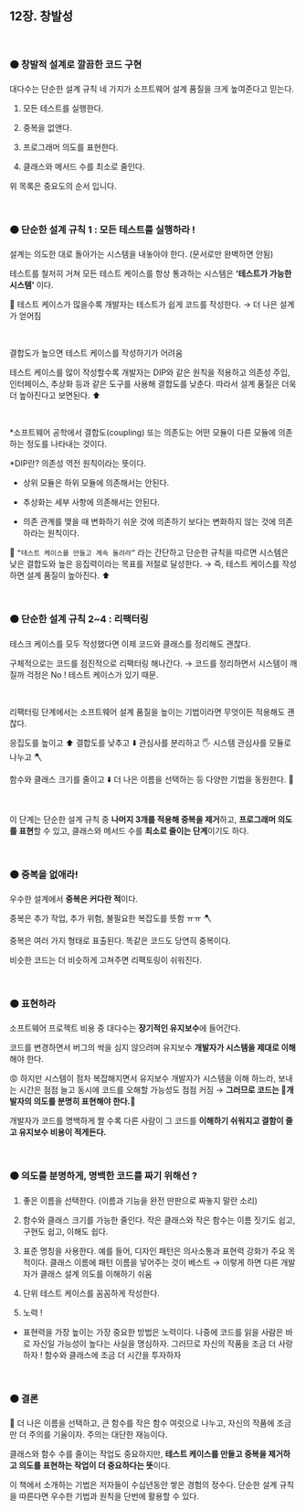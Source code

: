 ## 12장. 창발성

<br>

### 🟠 창발적 설계로 깔끔한 코드 구현

대다수는 단순한 설계 규칙 네 가지가 소프트웨어 설계 품질을 크게 높여준다고 믿는다.

1. 모든 테스트를 실행한다.

2. 중복을 없앤다.

3. 프로그래머 의도를 표현한다.

4. 클래스와 메서드 수를 최소로 줄인다.

위 목록은 중요도의 순서 입니다.

<br>

### 🟠 단순한 설계 규칙 1 : 모든 테스트를 실행하라 !

설계는 의도한 대로 돌아가는 시스템을 내놓아야 한다. (문서로만 완벽하면 안됨)

테스트를 철저히 거쳐 모든 테스트 케이스를 항상 통과하는 시스템은 **‘테스트가 가능한 시스템’** 이다.

🌟 테스트 케이스가 많을수록 개발자는 테스트가 쉽게 코드를 작성한다. → 더 나은 설계가 얻어짐

<br>

결합도가 높으면 테스트 케이스를 작성하기가 어려움

테스트 케이스를 많이 작성할수록 개발자는 DIP와 같은 원칙을 적용하고 의존성 주입, 인터페이스, 추상화 등과 같은 도구를 사용해 결합도를 낮춘다. 따라서 설계 품질은 더욱더 높아진다고 보면된다. ⬆️

<br>

\*소프트웨어 공학에서 결합도(coupling) 또는 의존도는 어떤 모듈이 다른 모듈에 의존하는 정도를 나타내는 것이다.

\*DIP란? 의존성 역전 원칙이라는 뜻이다.

- 상위 모듈은 하위 모듈에 의존해서는 안된다.

- 추상화는 세부 사항에 의존해서는 안된다.

- 의존 관계를 맺을 때 변화하기 쉬운 것에 의존하기 보다는 변화하지 않는 것에 의존 하라는 원칙이다.

🌟 `“테스트 케이스를 만들고 계속 돌려라”` 라는 간단하고 단순한 규칙을 따르면 시스템은 낮은 결합도와 높은 응집력이라는 목표를 저절로 달성한다. → 즉, 테스트 케이스를 작성하면 설계 품질이 높아진다. ⬆️

<br>

### 🟠 단순한 설계 규칙 2~4 : 리팩터링

테스크 케이스를 모두 작성했다면 이제 코드와 클래스를 정리해도 괜찮다.

구체적으로는 코드를 점진적으로 리팩터링 해나간다. → 코드를 정리하면서 시스템이 깨질까 걱정은 No ! 테스트 케이스가 있기 때문.

<br>

리팩터링 단계에서는 소프트웨어 설계 품질을 높이는 기법이라면 무엇이든 적용해도 괜찮다.

응집도를 높이고 ⬆️ 결합도를 낮추고 ⬇️ 관심사를 분리하고 🖐️ 시스템 관심사를 모듈로 나누고 🪓

함수와 클래스 크기를 줄이고 ⬇️ 더 나은 이름을 선택하는 등 다양한 기법을 동원한다. 🥳

<br>

이 단계는 단순한 설계 규칙 중 **나머지 3개를 적용해 중복을 제거**하고, **프로그래머 의도를 표현**할 수 있고, 클래스와 메서드 수를 **최소로 줄이는 단계**이기도 하다.

<br>

### 🟠 중복을 없애라!

우수한 설계에서 **중복은 커다란 적**이다.

중복은 추가 작업, 추가 위험, 불필요한 복잡도를 뜻함 ㅠㅠ 🪓

중복은 여러 가지 형태로 표출된다. 똑같은 코드도 당연히 중복이다.

비슷한 코드는 더 비슷하게 고쳐주면 리팩토링이 쉬워진다.

<br>

### 🟠 표현하라

소프트웨어 프로젝트 비용 중 대다수는 **장기적인 유지보수**에 들어간다.

코드를 변경하면서 버그의 싹을 심지 않으려며 유지보수 **개발자가 시스템을 제대로 이해**해야 한다.

😡 하지만 시스템이 점차 복잡해지면서 유지보수 개발자가 시스템을 이해 하느라, 보내는 시간은 점점 늘고 동시에 코드를 오해할 가능성도 점점 커짐 → **그러므로 코드는 💛개발자의 의도를 분명히 표현해야 한다.💛**

개발자가 코드를 명백하게 짤 수록 다른 사람이 그 코드를 **이해하기 쉬워지고 결함이 줄고 유지보수 비용이 적게든다.**

<br>

### 🟠 의도를 분명하게, 명백한 코드를 짜기 위해선 ?

1. 좋은 이름을 선택한다. (이름과 기능을 완전 딴판으로 짜놓지 말란 소리)

2. 함수와 클래스 크기를 가능한 줄인다. 작은 클래스와 작은 함수는 이름 짓기도 쉽고, 구현도 쉽고, 이해도 쉽다.

3. 표준 명칭을 사용한다. 예를 들어, 디자인 패턴은 의사소통과 표현력 강화가 주요 목적이다. 클래스 이름에 패턴 이름을 넣어주는 것이 베스트 → 이렇게 하면 다른 개발자가 클래스 설계 의도를 이해하기 쉬움

4. 단위 테스트 케이스를 꼼꼼하게 작성한다.

5. 노력 !

- 표현력을 가장 높이는 가장 중요한 방법은 노력이다. 나중에 코드를 읽을 사람은 바로 자신일 가능성이 높다는 사실을 명심하자. 그러므로 자신의 작품을 조금 더 사랑하자 ! 함수와 클래스에 조금 더 시간을 투자하자

<br>

### 🟠 결론

📍 더 나은 이름을 선택하고, 큰 함수를 작은 함수 여럿으로 나누고, 자신의 작품에 조금만 더 주의를 기울이자. 주의는 대단한 재능이다.

클래스와 함수 수를 줄이는 작업도 중요하지만, **테스트 케이스를 만들고 중복을 제거하고 의도를 표현하는 작업이 더 중요하다는 뜻**이다.

이 책에서 소개하는 기법은 저자들이 수십년동안 쌓은 경험의 정수다.
단순한 설계 규칙을 따른다면 우수한 기법과 원칙을 단번에 활용할 수 있다.
